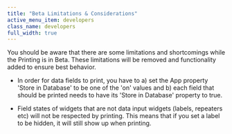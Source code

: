 ```yaml
---
title: "Beta Limitations & Considerations"
active_menu_item: developers
class_name: developers
full_width: true
---
```



You should be aware that there are some limitations and shortcomings while the Printing is in Beta. These limitations will be removed and functionality added to ensure best behavior.

 - In order for data fields to print, you have to a) set the App property 'Store in Database' to be one of the 'on' values and b) each field that should be printed needs to have its 'Store in Database' property to true.

 - Field states of widgets that are not data input widgets (labels, repeaters etc) will not be respected by printing. This means that if you set a label to be hidden, it will still show up when printing.

